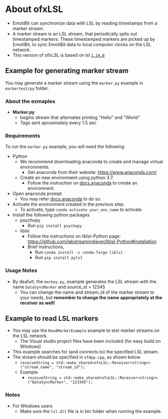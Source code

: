 # About ofxLSL
- EmotiBit can synchronize data with LSL by reading timestamps from a marker stream.
- A marker stream is an LSL stream, that periodically spits out timestamped markers. These timestamped markers are picked up by EmotiBit, 
 to sync EmotiBit data to local computer clocks on the LSL network.
- This version of ofxLSL is based on lsl [`1.14.0`](https://github.com/sccn/liblsl/releases/tag/v1.14.0)

## Example for generating marker stream
You may generate a marker stream using the `marker.py` example in `markertest/py` folder.

### About the exmaples
- **Marker.py**
  - begins stream that alternates printing "Hello" and "World"
  - Tags sent aproximately every 1.5 sec

### Requirements
To run the `marker.py` example, you will need the following:

- Python
  - We recommend downloading anaconda to create and manage virtual environments.
    - Get anaconda from their website: https://www.anaconda.com/
  - Create an new environment using python 3.7.
    - Follow the instruction on [docs.anaconda](https://docs.anaconda.com/anaconda/navigator/tutorials/manage-environments/#creating-a-new-environment) to create an environment. 
- Open anaconda prompt.
  - You may refer [docs.anaconda](https://docs.anaconda.com/anaconda/install/verify-install/#conda) to do so.
- Activate the environment created in the previous step.
  - To activate, type `conda activate your_env_name` to activate.
- Install the following python packages
  - psychopy
    - Run `pip install psychopy` 
  - liblsl
    - Follow the instructions on liblsl-Python page: https://github.com/labstreaminglayer/liblsl-Python#installation
    - Brief instructions,
      - Run `conda install -c conda-forge liblsl`
      - Run `pip install pylsl`

### Usage Notes
- By deafult, the `markey.py`, example generates the LSL stream with the name `DataSyncMarker` and source_id = 12345
  - You can change the name and stream_id of the marker stream to your needs, but **remember to change the name 
appropriately at the receiver as well!**

## Example to read LSL markers
- You may use the `ReadMarkerExample` example to test marker streams on the LSL network.
  - The Visual studio project files have been included (for easy build on Windows) 
- This example searches for (and connects to) the specified LSL stream.
- The stream should be specified in `ofApp.cpp`, as shown below
  - `receiveString = std::make_shared<ofxLSL::Receiver<string>>("stream_name", "stream_id");`
  - Example
    - `receiveString = std::make_shared<ofxLSL::Receiver<string>>("DataSyncMarker", "123345");`
### Notes
- For Windows users
  - Make sure the `lsl.dll` file is in bin folder when running the example.


